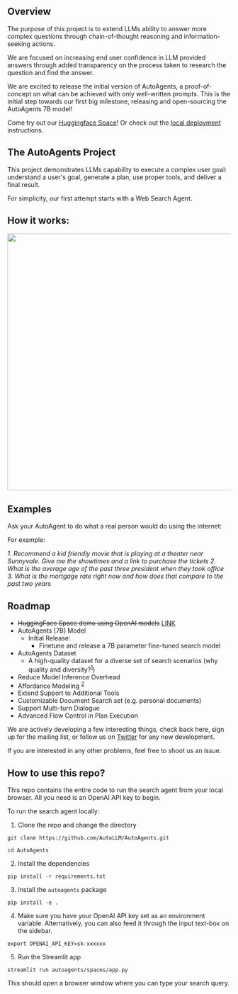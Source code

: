 ## Overview

The purpose of this project is to extend LLMs ability to answer more complex questions through chain-of-thought reasoning and information-seeking actions.

We are focused on increasing end user confidence in LLM provided answers through added transparency on the process taken to research the question and find the answer.

We are excited to release the initial version of AutoAgents, a proof-of-concept on what can be achieved with only well-written prompts. This is the initial step towards our first big milestone, releasing and open-sourcing the AutoAgents 7B model!
 
Come try out our [Huggingface Space](https://huggingface.co/spaces/AutoLLM/AutoAgents)! Or check out the [local deployment](#how-to-use-this-repo) instructions.

## The AutoAgents Project

This project demonstrates LLMs capability to execute a complex user goal: understand a user's goal, generate a plan, use proper tools, and deliver a final result.

For simplicity, our first attempt starts with a Web Search Agent.

## How it works:

<p align="left"><img src="../docs/images/agent.png" width=580/></p>

## Examples

Ask your AutoAgent to do what a real person would do using the internet:

For example:

*1. Recommend a kid friendly movie that is playing at a theater near Sunnyvale. Give me the showtimes and a link to purchase the tickets*
*2. What is the average age of the past three president when they took office*
*3. What is the mortgage rate right now and how does that compare to the past two years*


## Roadmap

* ~~HuggingFace Space demo using OpenAI models~~ [LINK](https://huggingface.co/spaces/AutoLLM/AutoAgents)
* AutoAgents [7B] Model
  * Initial Release:
    * Finetune and release a 7B parameter fine-tuned search model
* AutoAgents Dataset
  * A high-quality dataset for a diverse set of search scenarios (why quality and diversity?<sup>[1](https://arxiv.org/abs/2305.11206)</sup>)
* Reduce Model Inference Overhead
* Affordance Modeling <sup>[2](https://en.wikipedia.org/wiki/Affordance)</sup>
* Extend Support to Additional Tools
* Customizable Document Search set (e.g. personal documents)
* Support Multi-turn Dialogue
* Advanced Flow Control in Plan Execution

We are actively developing a few interesting things, check back here, sign up for the mailing list, or follow us on [Twitter](https://twitter.com/AutoLLM) for any new development.
 
If you are interested in any other problems, feel free to shoot us an issue.

## How to use this repo?

This repo contains the entire code to run the search agent from your local browser. All you need is an OpenAI API key to begin.

To run the search agent locally:

1. Clone the repo and change the directory

  `git clone https://github.com/AutoLLM/AutoAgents.git`

  `cd AutoAgents`

2. Install the dependencies

  `pip install -r requirements.txt`

3. Install the `autoagents` package

  `pip install -e .`

4. Make sure you have your OpenAI API key set as an environment variable. Alternatively, you can also feed it through the input text-box on the sidebar.

  `export OPENAI_API_KEY=sk-xxxxxx`

5. Run the Streamlit app

  `streamlit run autoagents/spaces/app.py`

This should open a browser window where you can type your search query.
